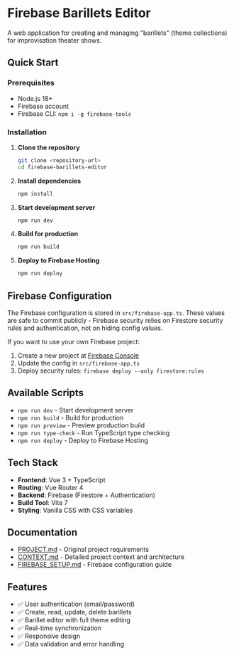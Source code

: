 # Firebase Barillets Editor

A web application for creating and managing "barillets" (theme collections) for improvisation theater shows.

## Quick Start

### Prerequisites

- Node.js 18+
- Firebase account
- Firebase CLI: `npm i -g firebase-tools`

### Installation

1. **Clone the repository**

   ```bash
   git clone <repository-url>
   cd firebase-barillets-editor
   ```

2. **Install dependencies**

   ```bash
   npm install
   ```

3. **Start development server**

   ```bash
   npm run dev
   ```

4. **Build for production**

   ```bash
   npm run build
   ```

5. **Deploy to Firebase Hosting**
   ```bash
   npm run deploy
   ```

## Firebase Configuration

The Firebase configuration is stored in `src/firebase-app.ts`. These values are safe to commit publicly - Firebase security relies on Firestore security rules and authentication, not on hiding config values.

If you want to use your own Firebase project:

1. Create a new project at [Firebase Console](https://console.firebase.google.com/)
2. Update the config in `src/firebase-app.ts`
3. Deploy security rules: `firebase deploy --only firestore:rules`

## Available Scripts

- `npm run dev` - Start development server
- `npm run build` - Build for production
- `npm run preview` - Preview production build
- `npm run type-check` - Run TypeScript type checking
- `npm run deploy` - Deploy to Firebase Hosting

## Tech Stack

- **Frontend**: Vue 3 + TypeScript
- **Routing**: Vue Router 4
- **Backend**: Firebase (Firestore + Authentication)
- **Build Tool**: Vite 7
- **Styling**: Vanilla CSS with CSS variables

## Documentation

- [PROJECT.md](PROJECT.md) - Original project requirements
- [CONTEXT.md](CONTEXT.md) - Detailed project context and architecture
- [FIREBASE_SETUP.md](FIREBASE_SETUP.md) - Firebase configuration guide

## Features

- ✅ User authentication (email/password)
- ✅ Create, read, update, delete barillets
- ✅ Barillet editor with full theme editing
- ✅ Real-time synchronization
- ✅ Responsive design
- ✅ Data validation and error handling
